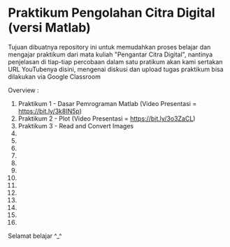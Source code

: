 # Praktikum Pengolahan Citra Digital (versi Matlab)

Tujuan dibuatnya repository ini untuk memudahkan proses belajar dan mengajar praktikum dari mata kuliah "Pengantar Citra Digital", 
nantinya penjelasan di tiap-tiap percobaan dalam satu pratikum akan kami sertakan URL YouTubenya disini,
mengenai diskusi dan upload tugas praktikum bisa dilakukan via Google Classroom

Overview : 
1. Praktikum 1 - Dasar Pemrograman Matlab (Video Presentasi = https://bit.ly/3k8IN5p)
2. Praktikum 2 - Plot (Video Presentasi = https://bit.ly/3o3ZaCL)
3. Praktikum 3 - Read and Convert Images
4.
5.
6.
7.
8.
9.
10.
11.
12.
13.
14.
15.
16.

Selamat belajar ^_^

